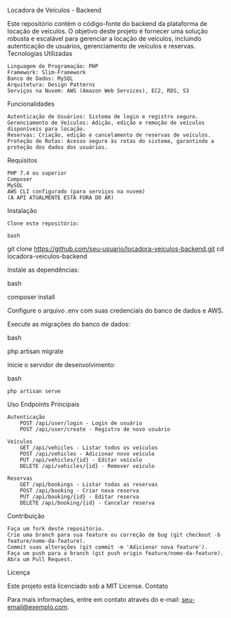 Locadora de Veículos - Backend

Este repositório contém o código-fonte do backend da plataforma de locação de veículos. O objetivo deste projeto é fornecer uma solução robusta e escalável para gerenciar a locação de veículos, incluindo autenticação de usuários, gerenciamento de veículos e reservas.
Tecnologias Utilizadas

    Linguagem de Programação: PHP
    Framework: Slim-Framework
    Banco de Dados: MySQL
    Arquitetura: Design Patterns
    Serviços na Nuvem: AWS (Amazon Web Services), EC2, RDS, S3

Funcionalidades

    Autenticação de Usuários: Sistema de login e registro seguro.
    Gerenciamento de Veículos: Adição, edição e remoção de veículos disponíveis para locação.
    Reservas: Criação, edição e cancelamento de reservas de veículos.
    Proteção de Rotas: Acesso seguro às rotas do sistema, garantindo a proteção dos dados dos usuários.

Requisitos

    PHP 7.4 ou superior
    Composer
    MySQL
    AWS CLI configurado (para serviços na nuvem)
    (A API ATUALMENTE ESTÁ FORA DO AR)

Instalação

    Clone este repositório:

    bash

git clone https://github.com/seu-usuario/locadora-veiculos-backend.git
cd locadora-veiculos-backend

Instale as dependências:

bash

composer install

Configure o arquivo .env com suas credenciais do banco de dados e AWS.

Execute as migrações do banco de dados:

bash

php artisan migrate

Inicie o servidor de desenvolvimento:

bash

    php artisan serve

Uso
Endpoints Principais

    Autenticação
        POST /api/user/login - Login de usuário
        POST /api/user/create - Registro de novo usuário

    Veículos
        GET /api/vehicles - Listar todos os veículos
        POST /api/vehicles - Adicionar novo veículo
        PUT /api/vehicles/{id} - Editar veículo
        DELETE /api/vehicles/{id} - Remover veículo

    Reservas
        GET /api/bookings - Listar todas as reservas
        POST /api/booking - Criar nova reserva
        PUT /api/booking/{id} - Editar reserva
        DELETE /api/booking/{id} - Cancelar reserva

Contribuição

    Faça um fork deste repositório.
    Crie uma branch para sua feature ou correção de bug (git checkout -b feature/nome-da-feature).
    Commit suas alterações (git commit -m 'Adicionar nova feature').
    Faça um push para a branch (git push origin feature/nome-da-feature).
    Abra um Pull Request.

Licença

Este projeto está licenciado sob a MIT License.
Contato

Para mais informações, entre em contato através do e-mail: seu-email@exemplo.com.
